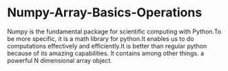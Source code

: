 # Numpy-Array-Basics-Operations

Numpy is the fundamental package for scientific computing with Python.To be more specific, it is a math library for python.It enables us to do computations effectively and efficiently.It is better than regular python because of its amazing capabilities.
It contains among other things.
a powerful N dimensional array object.
